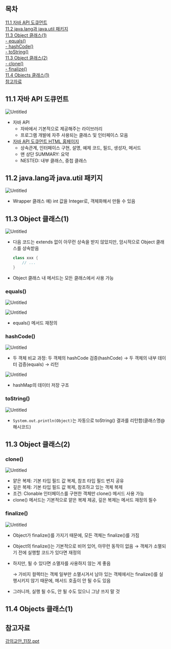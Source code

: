 ## 목차
[11.1 자바 API 도큐먼트](#111-자바-api-도큐먼트)   
[11.2 java.lang과 java.util 패키지](#112-javalang과-javautil-패키지)   
[11.3 Object 클래스(1)](#113-object-클래스1)   
    [- equals()](#equals)   
    [- hashCode()](#hashcode)   
    [- toString()](#tostring)   
[11.3 Object 클래스(2)](#113-object-클래스2)   
    [- clone()](#clone)   
    [- finalize()](#finalize)   
[11.4 Objects 클래스(1)](#114-objects-클래스1)   
[참고자료](#참고자료)   

## **11.1 자바 API 도큐먼트**

![Untitled](https://github.com/abarthdew/this-is-java/blob/main/basics/images/11.png)

- 자바 API
    - 자바에서 기본적으로 제공해주는 라이브러리
    - 프로그램 개발에 자주 사용되는 클래스 및 인터페이스 모음
- [자바 API 도큐먼트 HTML 홈페이지](https://docs.oracle.com/javase/7/docs/api/)
    - 상속관계, 인터페이스 구현, 설명, 예제 코드, 필드, 생성자, 메서드
    - 맨 상단 SUMMARY: 요약
    - NESTED: 내부 클래스, 중첩 클래스

## **11.2 java.lang과 java.util 패키지**

![Untitled](https://github.com/abarthdew/this-is-java/blob/main/basics/images/11(1).png)

- Wrapper 클래스 예) int 값을 Integer로, 객체화해서 만들 수 있음

## **11.3 Object 클래스(1)**

![Untitled](https://github.com/abarthdew/this-is-java/blob/main/basics/images/11(2).png)

- 다음 코드는 extends 없이 아무런 상속을 받지 않았지만, 암시적으로 Object 클래스를 상속받음
    
    ```java
    class xxx {
    	// ...
    }
    ```
    
- Object 클래스 내 메서드는 모든 클래스에서 사용 가능

### equals()

![Untitled](https://github.com/abarthdew/this-is-java/blob/main/basics/images/11(3).png)

![Untitled](https://github.com/abarthdew/this-is-java/blob/main/basics/images/11(4).png)

- equals() 메서드 재정의

### hashCode()

![Untitled](https://github.com/abarthdew/this-is-java/blob/main/basics/images/11(5).png)

- 두 객체 비교 과정: 두 객체의 hashCode 검증(hashCode) → 두 객체의 내부 데이터 검증(equals) → 리턴

![Untitled](https://github.com/abarthdew/this-is-java/blob/main/basics/images/11(6).png)

- hashMap의 데이터 저장 구조

### toString()

![Untitled](https://github.com/abarthdew/this-is-java/blob/main/basics/images/11(7).png)

- `System.out.println(Object)`는 자동으로 toString() 결과를 리턴함(클래스명@해시코드)

## **11.3 Object 클래스(2)**
### clone()

![Untitled](https://github.com/abarthdew/this-is-java/blob/main/basics/images/11(8).png)

- 얕은 복제: 기본 타입 필드 값 복제, 참조 타입 필드 번지 공유
- 깊은 복제: 기본 타입 필드 값 복제, 참조하고 있는 객체 복제
- 조건: Clonable 인터페이스를 구현한 객체만 clone() 메서드 사용 가능
- clone() 메서드는 기본적으로 얕은 복제 제공, 깊은 복제는 메서드 재정의 필수

### finalize()

![Untitled](https://github.com/abarthdew/this-is-java/blob/main/basics/images/11(9).png)

- Object가 finalize()를 가지기 때문에, 모든 객체는 finalize()를 가짐
- Object의 finalize()는 기본적으로 비어 있어, 아무런 동작이 없음 → 객체가 소멸되기 전에 실행할 코드가 있다면 재정의
- 하지만, 될 수 있다면 소멸자를 사용하지 않는 게 좋음
    
    → 가비지 컬렉터는 객체 일부만 소멸시겨서 남아 있는 객체에서는 finalize()를 실행시키지 않기 때문에, 메서드 호출이 안 될 수도 있음
    
- 그러니까, 실행 될 수도, 안 될 수도 있으니 그냥 쓰지 말 것

## **11.4 Objects 클래스(1)**

## 참고자료

[강의교안_11장.ppt](https://github.com/abarthdew/this-is-Java/blob/main/basics/files/%EA%B0%95%EC%9D%98%EA%B5%90%EC%95%88_11%EC%9E%A5.ppt)